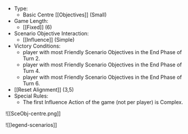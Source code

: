 - Type:
	- Basic Centre [[Objectives]] (Small)
- Game Length:
	- [[Fixed]] (6)
- Scenario Objective Interaction:
	- [[Influence]] (Simple)
- Victory Conditions:
	- player with most Friendly Scenario Objectives in the End Phase of Turn 2.
	- player with most Friendly Scenario Objectives in the End Phase of Turn 4.
	- player with most Friendly Scenario Objectives in the End Phase of Turn 6.
- [[Reset Alignment]] (3,5)
- Special Rules:
	- The first Influence Action of the game (not per player) is Complex.

![[SceObj-centre.png]]

![[legend-scenarios]]